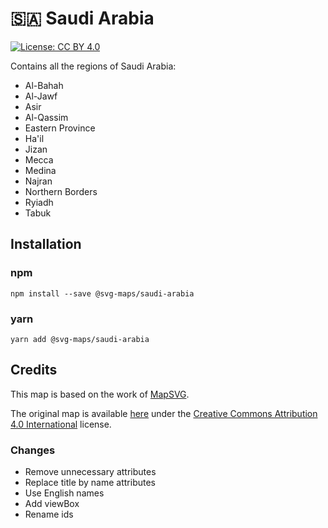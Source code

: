 # 🇸🇦 Saudi Arabia

[![License: CC BY 4.0](https://img.shields.io/badge/License-CC%20BY%204.0-blue.svg)](https://creativecommons.org/licenses/by/4.0/)

Contains all the regions of Saudi Arabia:
* Al-Bahah
* Al-Jawf
* Asir
* Al-Qassim
* Eastern Province
* Ha'il
* Jizan
* Mecca
* Medina
* Najran
* Northern Borders
* Ryiadh
* Tabuk

## Installation

### npm

`npm install --save @svg-maps/saudi-arabia`

### yarn

`yarn add @svg-maps/saudi-arabia`

## Credits

This map is based on the work of [MapSVG](https://mapsvg.com).

The original map is available [here](https://mapsvg.com/maps/saudi-arabia) under the [Creative Commons Attribution 4.0 International](https://creativecommons.org/licenses/by/4.0/) license.

### Changes

* Remove unnecessary attributes
* Replace title by name attributes
* Use English names
* Add viewBox
* Rename ids

